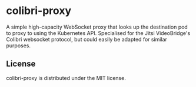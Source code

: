# colibri-proxy

A simple high-capacity WebSocket proxy that looks up the destination pod to proxy to using the Kubernetes API. Specialised for the Jitsi VideoBridge's Colibri websocket protocol, but could easily be adapted for similar purposes.

## License

colibri-proxy is distributed under the MIT license.
